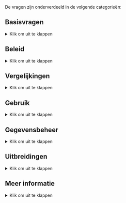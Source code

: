 De vragen zijn onderverdeeld in de volgende categorieën:

## Basisvragen

<details><summary>Klik om uit te klappen</summary></p>
<ul>

<li>

### Wat doet de app? [basisvragen]

<details><summary>Klik om uit te klappen</summary></p>
De omschrijving in de Apple App Store luidt:</p>

> De app toont geselecteerd werk van leden van fotoclubs. 
>
> De app dient dus als een permanente online tentoonstelling van de leden van diverse fotoclubs.
> Een gebruiker kan een club vinden door te bladeren, zoeken op naam of via de interactieve landkaarten.
> Clubleden zijn te vinden door te bladeren, te zoeken op naam of trefwoord en via de lijsten met clubleden.
>
> Clubs kunnen zichzelf toevoegen door het online plaatsen van een lijst met hun leden. In een aparte stap kan de club links naar geselecteerde foto's per lid aanbieden.
> Met deze gegevens kan een zuster macOS app portfolio pagina's voor bestaande websites automatisch genereren.
> Beide apps staan op GitHub.
</details></p>

</li><li>

### Waarom is de app gemaakt? [basisvragen]

<details><summary>Klik om uit te klappen</summary></p>

Fotografen worden lid van een fotoclub om hun werk aan elkaar te laten zien.
Dat zien en gezien-worden lukt prima _binnen_ de club doordat de leden om de paar weken bijeen komen.</p>

Zichtbaarheid van werk _buiten_ de club gaat vooral via exposities en de website van de club.
Ze zijn complementair. In tegenstelling tot exposities, loopt bezoek aan de website al jaren terug.
Vooral omdat kleine websites over het algemeen steeds minder aandacht krijgen:
je moet ze vinden, er zijn teveel van,
en de inhoud veranderd meestal vrij zelden. Een neerwaardse spiraal dus.
Ofwel, de aandacht van gebruikers is verschoven naar grote websites
(zoals Nos.nl of Petapixel.com, met hun teams van betaalde redacteuren en schrijvers)
en social media platforms zoals Facebook of Twitter/X die dienen als (extreem druk) digitaal dorpsplein.</p>

Vandaar dat er voor fotoclubs een behoefte leek aan een tussenvorm tussen de "vrijwel verlaten" van de websites van vroeger
en de "doom scrolling" en "Times Square" van de druk bezochte social media.
Met als doel om de het fotowerk van clubs onderling te delen, en een laagdrempelige ingang te bieden aan fotoliefhebbers in het algemeen.
Maar je kunt het ook als tussenvorm zien tussen de lokale bijeenkomsten van fotoclubs en de grote wereld van Social Media waar je ervan uitgaat dat je de ander nooit _in real life_ zult tegenkomen.

Men kan de app dus zien als een online museum voor de amateurfotografie dat altijd open is, 
Waar je in kunt rondlopen in een rustige omgeving, met nadruk op de foto's en hun makers.
Maar in tegenstelling tot een museum, kan het dienen als streekmuseum: een landkaart maakt duidelijk welke clubs dichtbij zijn en welke niet.
</details></p>

</li><li>

### Waarom staat mijn club niet in de app? [basisvragen]

<details><summary>Klik om uit te klappen</summary></p>
De app is "open". Je kunt zelf een club toevoegen. Hier komen stapsgewijs instructies voor.</p>
    
De vrijwel volledige lijst met clubs in Brabant-Oost staat erin als demo en om het proces op te starten:
dat scheel alvast 1 van de 3 stappen.
</details></p>

</li><li>

### Is er een Android of PC versie van de app? [beleid] + [gebruik] + [basisvragen]

<details><summary>Klik om uit te klappen</summary></p>
Er is een iPhone/iPad versie van de app op de Apple App Store.</p>

Voor andere merken mobiele apparaten en voor grotere computers is er de "webversie". Met de webversie kan je club portfolio's bekijken in een internet browser (Chrome, Edge, Safari...) 
op vrijwel ieder slim apparaat (Android telefoon, Chinese telefoon, tablet, Windows laptop, Linux desktop...). De iOS app en de webversie hebben dezelfde opzet
en gebruiken dezelfde gegevens. De webversie is technisch een computerprogramma dat met een druk op een knop de vereiste webpagina's automatisch aanmaakt die toegevoegd kunnen worden aan bestaande club websites.
Op termijn komt er nog een centrale webpagina waarop men alle deelnemende clubs kan vinden en via links kan bereiken (de tegenhanger van het Portfolio's scherm in de iPhone/iPad app).

Er wordt momenteel aan **beide** versies continue gewerkt. Het is in principe mogelijk dat iemand nog een versie maakt voor de Android Play Store. Of een versie voor Microsoft Windows.
Maar dat zal in ieder geval even duren: er moeten eerst vrijwilligers zich hiervoor melden, en dan moet het nog gemaakt worden.
</details></p></li></ul>
</details></p>

## Beleid

<details><summary>Klik om uit te klappen</summary></p>

<ul><li>

### Is de app alleen voor Nederland? [beleid]

<details><summary>Klik om uit te klappen</summary></p>
De nadruk ligt voorlopig op Nederland. Maar de app is wereldwijd te gebruiken.
De app ondersteunt bijvoorbeeld zowel Nederlands als Engels. In het Engels heet de app "Photo Club Hub" ipv "Fotoclub Hub".
</details></p>

</li><li>

### Moet een club lid zijn van de Fotobond? [beleid]

<details><summary>Klik om uit te klappen</summary></p>
De app kan prima omgaan met clubs die geen lid zijn van de Fotobond.
Er zijn voorbeelden te vinden op de landkaarten.
Buitenlandse club zouden per definitie geen lid van de (Nederlandse) Koninklijke Fotobond zijn.
</details></p>

</li><li>

### Waarom staan er fotomusea in? [beleid]

<details><summary>Klik om uit te klappen</summary></p>
Omdat het vrij eenvoudig kon, goed samenging met de landkaartjes, en nuttig kon zijn voor sommige gebruikers.
</details></p>

</li><li>

### Zijn er kosten aan verbonden? [beleid] + [gebruik]

<details><summary>Klik om uit te klappen</summary></p>
Niet of nauwelijks. De Photo Club Hub en Photo Club Hub HTML software is gratis en blijft gratis.
En zijn geen kosten voor centrale opslag of rekenkracht: er is geen noemenswaardige centrale infrastructuur.</p>

Als we ervan uitgaan dat een club vrijwel altijd al een website heeft en minstens één lid heeft met Lightroom Classic, dan blijft
als enige bekende kostenpost een eenmalige aanschaf van een LR plug-in ([Juicebox Pro](https://www.juicebox.net)).
Er kan gekeken worden gekeken worden of er een gratis alternatief afdoende is 
(LR wordt geleverd met enkele web plug-ins, Juicebox zelf heeft een 'Lite' versie).
Zelf bouwen van een alternatief voor die plug-in is in principe mogelijk maar niet eenvoudig: dat hangt dus op het
vinden van een vrijwilliger die het kan en ertoe bereid is.
Er kan ook gekeken worden of de plug-in kosten voor dit doel eenmalig centraal afkoopbaar zijn.
</details></p>

</li><li>

### Wie bepaalt welke foto's in de app staan? [beleid]

<details><summary>Klik om uit te klappen</summary></p>
De individuele clubs.</p>

Zo kan je bijvoorbeeld ervoor kiezen dat foto's van alle clubexposities 
en individuele exposities van de afgelopen jaren te zien zijn.
Maar je kunt ook afspreken dat iedere fotograaf zelf foto's uitkiest voor zijn/naar portfolio in de app. Of een combinatie.
De app gaat er in principe wel van uit dat de foto's geselecteerd zijn.
Dus eerder tien dan honderd foto's per fotograaf per jaar. Dat heb je zo met exposeren: keuzes maken.
</details></p>

</li><li>

### Moet ik mij zorgen maken over privacy? [beleid]

<details><summary>Klik om uit te klappen</summary></p>
Nee. Een club beheert zijn eigen gegevens. En die gegevens staan opgeslagen op de club website en worden door de club geleverd en onderhouden.
De gegevens waar het hier om gaat zijn meestal al op bestaande websites te zien: namen van leden, een selectie van foto's, leden van het bestuur.
Dus nu zijn diezelfde gegevens omgezet in een voor software leesbaar formaat, zodat ze op een consistente, uniforme manier getoond kunnen worden.</p>

De meeste velden zijn optioneel. Dus een club is niet gedwongen om b.v. te linken naar hun website, of aan te geven wie in het bestuur zit.
Verder doet de app niet aan postadressen, e-mailadressen of telefoonnummers van leden. Die zijn niet optioneel: de app ondersteunt ze niet.
Zelfs het postadres van de thuisbasis van de club is optioneel. Het is opgeslagen als GPS coordinaten, die je kunt afronden of 
naar b.v. naar een dorpsplein of station kan laten wijzen.
</details></p>

</li><li>

### Houdt mijn club controle over zijn eigen foto's? [beleid]

<details><summary>Klik om uit te klappen</summary></p>
Ja. Er worden geen kopieën getrokken van de foto's. De foto's staan op de website van de club.
Technisch wordt er alleen naar "gelinkt".
En zelfs de lijsten met linkjes naar foto's staan op de website van de club, en dus _niet_ op een centrale server. 
Dit is dus niet vergelijkbaar met foto's delen via Facebook, Instagram, Flickr, X, enz.
Social media trekt dus een kopie, en probeert zich vaak rechten toe te eigenen op foto's in ruil voor het gebruik van hun dienst.
Deze app is daarentegen expliciet ontwerpen zodat de club/fotograaf volledige controle houdt: 
er worden geen kopieën van foto's of data gemaakt, er is geen centrale server, 
en de software is gratis en openbaar ("open source").</p>

Voorbeeld: de foto's en lijsten met foto's van Fotogroep De Gender komen† op www.fcDeGender.nl te staan.
Dat is de bestaande website van de club.
En op die website stonden altijd al de namen van de leden, en geselecteerde foto's per lid.
Je zou kunnen zeggen dat je met hander gereedschap hetzelfde doet als vroeger.
Op een manier dat enkele problemen met bestaande websites ondervangt door gebruik te maken van wat modernere techniek.

Het is overigens zelfs mogelijk om "de foto's van Jan" eventueele bij Jan zelf neer te zetten. Wij verwachten dat dit niet
veel gebruikt zal worden, en raden aan om het vooral in het begin simpel te houden.

† Als test staan de foto's van De Gender even op een andere (mijn privé) server. Maar dat is tijdelijk: het is beter voor het beheer als een club dat zelf doet, en het is
onwenselijk als tientallen of honderden clubs afhankelijk worden van een enkele server ("single point of failure"). 
En verder heeft een centrale server natuurlijk maar beperkte ruimte. 
De meeste clubs zijn al gewend om een internet leverancier te betalen
voor opslagruimte, bandbreedte, domeinnaam en het in de lucht houden van hun website.
Dus dit zou normaal geen extra kosten met zich meebrengen. Zie volgend punt:
</details></p>

</li><li>

### Kan iemand de getoonde foto's kopieëren? [beleid]

<details><summary>Klik om uit te klappen</summary></p>
Dat is niet helemaal tegen te gaan: alle online plaatjes die zichtbaar zijn, kan je een screenshot van maken.
Maar het is hier wel opgezet om kopieëren zo lastig mogelijk te maken. Bij mijn procedé hiervoor...

- rechtsklikken en "Save as.." is in de software geblokeerd.
- de foto bevat zichtbaar de naam van de maker in de linkeronderhoek
- de foto bevat digitaal en onzichtbaar (in het EXIF copyright veld) de naam van de maker

Dit is overigens vergelijkbaar met wat je kan doen met een traditionele website.
</details></p>

</li><li>

### Moeten ex-leden in de app vermeld worden? [beleid]

<details><summary>Klik om uit te klappen</summary></p>

Nee. Maar de app is zo gemaakt dat het kan.
Vaak wordt dat gewaardeerd (b.v. als iemand 20 jaar lid was, en wegens gezondheidsredenen niet meer meedoet met "zijn" club).
"In de app blijven of niet" kan per lid besloten worden. Of per club. Het is wel verstandig om dit met het lid zelf af te stemmen.
Technisch kan een **gebruiker** van de app ook nog eens kiezen of ex-leden getoond worden.
En kan iedere club zelf een beleid op dit punt beslissen: als de club de gegevens niet aanlevert, zijn ze uiteraard niet te zien.
Meer details zijn hieronder te vinden.
</details></p>

</li><li>

### Is er een Android of PC versie van de app? [beleid] + [gebruik] + [basisvragen]

<details><summary>Klik om uit te klappen</summary></p>
De app versie ondersteunt om praktische redenen de iPhone en iPad.
Maar er zijn genoeg andere doelgroepen. Dus is er een zogenaamde "webversie" in ontwikkeling.
Die bekijk je in je browser (Chrome, Edge, Safari...) en dekt dus zowel PC/Mac gebruikers als alle merken smartfoons af.
Die webversie bestaat uit HTML pagina's die toegevoegen kunnen worden aan een bestaande website (b.v. Wordpress).</p>

De software voor de webversie heet "Photo Club Hub HTML" (en) danwel "Fotoclub Hub HTML" (nl). 
Hiermee kan een website beheerder pagina's automatisch aanmaken vanuit _dezelfde_ databestanden
die gebruikt worden voor "Fotoclub Hub" app.
[Hier](http://www.vdhamer.com/fgDeGender/) is een vroege testversie van een dergelijke, genereerde mini-site.
Dit voorkomt dubbel werk bij het bijhouden van zowel app als website. 
Foto Club Hub HTML genereert dus een ledenlijst met links naar de portfolio's van de clubleden.
</details></p>

</li><li>

### Werkt dit allemaal nog over enkele jaren? [beleid]

<details><summary>Klik om uit te klappen</summary></p>
Bij een bedrijf (b.v. Adobe) mag je aannemen dat alles minstens 10 jaar ondersteund wordt. Men betaalt er tenslotte voor, 
en het is de verantwoordelijkheid van Adobe om voor continuïteit te zorgen zolang ze een redelijke winst maken.
Maar een harde garantie is er niet.

Hier ligt dit anders: de broncode is openbaar ("open source"), zodat het in principe nooit verloren kan gaan.
Maar de software heeft zo nu en dan onderhoud nodig. En gebruikers hopen vaak op uitbreidingen en vernieuwingen.
Softwareonderhoud en uitbouw vergt in software nogal wat specialistische kennis en is dus normaal voor een club onbetaalbaar.

Aangezien er geen budget is, streven wij ernaar dat er straks voldoende gebruikers zijn dat er meer vrijwillers komen die bereid zijn
incidenteel en zonder vergoeding aan de software te sleutelen. Bijvoorbeeld omdat ze een idee hebben en het zelf kunnen helpen realiseren.
Dat staat of valt bij het kunnen opbouwen van een groepje techneuten die dat kunnen en willen. Ze hoeven niet op dezelfde plek of zelfs in hetzelfde land te zitten.
Bij gebruik door bijvoorbeeld 100 clubs is er kans dat er toevallig iemand (b.v. student) tussenzit die mee zou kunnen helpen.
Dit _kan_ gaan sneeuwballen: meer ontwikkelaars > meer functionaliteit > meer gebruikers > meer kans op ontwikkelaars. Of niet. Geen harde garantie.
Maar er is wel de ambitie om dit op deze manier op te lossen.

Voor een club hoeft deze continuïteitsvraag geen drama te zijn: de investering per club om gegevens aan te leveren zijn heel beperkt.
Zeg maar vergelijkbaar met een andere verbeteringsactie rondom de club website.
</li></ul></details></p>
</details></p>

## Vergelijkingen

<details><summary>Klik om uit te klappen</summary></p>

<ul><li>

### Hoe verschilt dit van een clubwebsite? [vergelijkingen]

<details><summary>Klik om uit te klappen</summary></p>
Een website vereist dat de gebruiker _zelf_ initiatief onderneemt om informatie te zoeken.
Dat werkt goed bij gerichte vragen over b.v. openingstijden of koopjes.
Maar werkt bij relatief kleine sites niet goed: om op de hoogte te blijven moet je meerdere sites handmatig
aflopen - en vaak blijkt er niets veranderd te zijn. Het gevolg is weinig bezoekers (behalve rond de expo). 
Wat het weer minder aantrekkelijk maakt om de site bij te werken. Wat leidt tot nog minder bezoekers.</p>

De klassieke "statische" websites worden qua aandacht vervangen door grotere "dynamische" sites.
Dit kan je in dit geval oplossen door
- het nieuws van meerdere clubs op 1 plek te bundelen zodat er altijd wel wat nieuws te vinden is
- veranderingen makkelijk vindbaar te maken (b.v. nieuwste foto per fotograaf tonen)
- optie om proactief te melden wanneer er relevant nieuws binnengekomen is (instelbare notificaties).
</details></p>

</li><li>

### Hoe verschilt dit van social media zoals Facebook of Instagram? [vergelijkingen]

<details><summary>Klik om uit te klappen</summary></p>
Er bestaan manieren om automatisch veranderingen in websites op te sporen (RSS).
Maar grosso modo is nieuws inmiddels het domein van de grote klassieke media (nos.nl) 
en van social media zoals Facebook, Instagram, enz.

Ten eerste gebeurt er altijd wat, en probeert je (vaak te hardnekkig) te leiden naar nieuws dat jij interessant kan vinden.

Een speciaal platform voor fotoclubs heeft, b.v. vergeleken met Instragram, heeft voordeel dat het er rustiger is.
Dat is vooral belangrijk bij een kunstvorm zoals fotografie:
bij een expositie wil je liever een museumsfeer hebben dan een druk marktplein waar iedereen en alles om aandacht schreeuwt. 

Concreet betekent dit:

- alleen fotografie als kunstvorm (dus geen foto's van de zakenlunch of kat)
- aandacht voor de fotoclubs
- galerie-achtige weergave zodat de foto's tot hun recht komen (dus geen reclame of wereldnieuws)
</details></p>

</li><li>

### Hoe verschilt dit van een online fotoclub zoals Glass.photo? [vergelijkingen]

<details><summary>Klik om uit te klappen</summary></p>
[Glass.photo](www.glass.photo) ziet fotografen als een individu - maar je kunt Glass zien als 1 grote fotoclub.
Vergeleken met Glass, heeft Photo Club Hub...

- geen jaarlijks abonnement en bijbehorend inlogscherm. Glass heeft enkele werknemers en maakt dus significante kosten.
- geen kopieën van de foto's. Foto's en ledenlijst staan bij de clubs.
- geen mogelijkheid om via de app commentaar op andermans foto's te geven. Dus ook geen moderatie nodig.
- voor de komende tijd een nadruk op Nederlandse gebruikers. Glass is internationaal en Engelstalig, al zitten de oprichters in Amsterdam.
- nog geen mogelijkheid om individuen of clubs te "volgen". Maar dat zal bij voldoende gebruik nodig worden.
</details></p></li></ul>
</details></p>

## Gebruik

<details><summary>Klik om uit te klappen</summary></p>

<ul><li>

### Zijn er kosten aan verbonden? [beleid] + [gebruik]

<details><summary>Klik om uit te klappen</summary></p>
Niet of nauwelijks. De Photo Club Hub en Photo Club Hub HTML software is gratis en blijft gratis.
En zijn geen kosten voor centrale opslag of rekenkracht: er is geen noemenswaardige centrale infrastructuur.</p>

Als we ervan uitgaan dat een club vrijwel altijd al een website heeft en minstens één lid heeft met Lightroom Classic, dan blijft
als enige bekende kostenpost een eenmalige aanschaf van een LR plug-in ([Juicebox Pro](https://www.juicebox.net)).
Er kan gekeken worden gekeken worden of er een gratis alternatief afdoende is 
(LR wordt geleverd met enkele web plug-ins, Juicebox zelf heeft een 'Lite' versie).
Zelf bouwen van een alternatief voor die plug-in is in principe mogelijk maar niet eenvoudig: dat hangt dus op het
vinden van een vrijwilliger die het kan en ertoe bereid is.
Er kan ook gekeken worden of de plug-in kosten voor dit doel eenmalig centraal afkoopbaar zijn.
</details></p>

</li><li>

### Is er een Android of PC versie van de app? [beleid] + [gebruik] + [basisvragen]

<details><summary>Klik om uit te klappen</summary></p>
De app versie ondersteunt om praktische redenen de iPhone en iPad.
Maar er zijn genoeg andere doelgroepen. Dus is er een zogenaamde "webversie" in ontwikkeling.
Die bekijk je in je browser (Chrome, Edge, Safari...) en dekt dus zowel PC/Mac gebruikers als alle merken smartfoons af.
Die webversie bestaat uit HTML pagina's die toegevoegen kunnen worden aan een bestaande website (b.v. Wordpress).</p>

De software voor de webversie heet "Photo Club Hub HTML" (en) danwel "Fotoclub Hub HTML" (nl). 
Hiermee kan een website beheerder pagina's automatisch aanmaken vanuit _dezelfde_ databestanden
die gebruikt worden voor "Fotoclub Hub" app.
[Hier](http://www.vdhamer.com/fgDeGender/) is een vroege testversie van een dergelijke, genereerde mini-site.
Dit voorkomt dubbel werk bij het bijhouden van zowel app als website. 
Foto Club Hub HTML genereert dus een ledenlijst met links naar de portfolio's van de clubleden.
</details></p>

</li><li>

### Ik kan Fotoclub Hub niet vinden op de Apple App Store? [gebruik]

<details><summary>Klik om uit te klappen</summary></p>
Op het buitenland heet de app "Photo Club Hub" (engels) in plaats van "Fotoclub Hub" (Nederlands).
Je kunt op een buitenlandse App Store aangewezen zijn als je een tijd in het buitenland gewoond hebt.
In alle gevallen krijg je precies dezelfde app. De app kiest automatisch de juiste taal bij het opstarten.
</details></p></li></ul>
</details></p>

## Gegevensbeheer

<details><summary>Klik om uit te klappen</summary></p>

<ul><li>

### Kan ik een fotomuseum toevoegen? [gegevensbeheer]

<details><summary>Klik om uit te klappen</summary></p>
Ja. Dat doe je door de Level 1 lijst uit te breiden.
Graag alleen musea toevoegen die duidelijk voor fotografie interessant zijn.</p>

In principe zouden alle Nederlandse fotografie musea er al op de Level 1 lijst moeten staan.
Er staan momentaal alleen enkele bekende Fotomusea in bijvoorbeeld Duitsland, VS en Japan in.
</details></p>

</li><li>

### Wat als een club geen website heeft? [gegevensbeheer]

<details><summary>Klik om uit te klappen</summary></p>
Weet ik niet precies. Het overgrote deel van de clubs heeft al een website (= iets waar je bestanden kan ophalen via een webadres zoals "http//www.mijnclub.nl/..."). Per niveau:

- Level 1 vereist geen eigen website. De informatie zit in een centraal bestand.
- Level 2 kost vrijwel geen opslag. Makkelijk om een vrijwilliger te vinden die 1 enkel bestandje online wil zetten. Instructies hiervoor volgen.
- Level 3 is wat lastiger, maar opslag bij een bevriende club is misschien bespreekbaar. Of een [gratis website leverancier](https://www.techradar.com/web-hosting/best-free-web-hosting) vinden.
Ik denk niet dat wij instructies gaan maken voor "hoe maak ik een website" (doen de hosting providers). Maar we kunnen wel voorbeeldinstructies gemaakt door een club delen.
</details></p>

</li><li>

### Kan een overleden voormalig lid zichtbaar zijn? [gegevensbeheer]

<details><summary>Klik om uit te klappen</summary></p>
Als een club zijn gegevens niet onderhoudt, zal dit op termijn bij ieder lid gebeuren. 
Het internet heeft hier nog geen goede oplossing voor. 
Zo kan het op Facebook gebeuren dat een overledene - met de beste bedoelingen - felicitaties krijgt op zijn/haar verjaardag.
    
Het "zomaar" verwijderen van iemand kan heel pijnlijk zijn voor nabestaanden die de herinnering in ere willen houden.
Maar "zomaar" aanhouden kan soms ook pijnlijk zijn. 
Wij raden dus de clubs 3 basisregels aan:

    1. stem af met de betrokkene.
    2. als de belanghebbenden onbereikbaar zijn, verwijder de gegevens.
    3. probeer de app up to date te houden t.a.v. het onderscheid lid / ex-lid / overledene.

Voor de app betekent dit dat de verantwoording voor de inhoud volledig bij de clubs liggen. 
En indien een complete club onverhoopt opgeheven wordt, verdwijnt die club vroeger of later uit de app
doordat ze de rekening voor hun club website niet meer betalen.
</details></p>

</li><li>

### Wat is al dat gedoe met Levels/Niveaus? [gegevensbeheer]

<details><summary>Klik om uit te klappen</summary></p>
Een club kan meedoen op Level 1, 2 of 3. 

- Op Level 1 weet de app alleen dat de club bestaat en waar de club zit.
- Level 2 voegt hier een lijst met clubleden aan toe. 
- Level 3 voegt hier portfolio's met foto's aan toe.

Een club kan deze stappen op zijn gemak uitvoeren. Op Level 2 toont de app de lijst met leden (en op Level 1 niet).
Op level 3 kan je door portfolio's bladeren (en op Level 1 en 2 niet).

De ingebouwde documentatie in de app legt dit wat verder uit. De GitHub site bevat voorbeelden van de invoerbestanden
en een gedetailleerde uitleg wat ieder stukje informatie betekent ([GitHub](https://github.com/vdhamer/Photo-Club-Hub)).
</details></p>

</li><li>

### Ben ik Level 1 per ongeluk aan het overslaan? [gegevensbeheer]

<details><summary>Klik om uit te klappen</summary></p>
Misschien. Voor de clubs in regio Noord Brabant - Oost hebben wij de Level 1 gegevens voor alle ons bekende clubs ingevoerd.
Andere clubs kunnen dus zelf hun Level 1 gegevens bij ons aanleveren. Gelukkig stelt Level 1 heel weinig voor: vooral de naam, gemeente, en GPS coordinaten.
Plus liefst (niet verplicht) een enkele zin over iets wat er speciaal is aan de club.
</details></p>

</li><li>

### Hoe maak ik een Level 2 bestand aan? [gegevensbeheer]

<details><summary>Klik om uit te klappen</summary></p>
Hier is een apart stappenplan met instructies voor: [tinyurl.com/Level2aanmaken](https://tinyurl.com/Level2aanmaken).
Er is ook een engelstalige versie hiervan: [tinyurl.com/Level2aanmaken](https://tinyurl.com/Level2creation).
</details></p>

</li><li>

### Hoe krijg ik een Level 2 bestand op mijn club website? [gegevensbeheer]

<details><summary>Klik om uit te klappen</summary></p>
    
Hier komt apart stappenplan met instructies voor. Voor de eerste clubs willen wij _tijdelijk_ het bestand wel op een eigen server zetten.

Globale instructies: je kunt via Dashboard > Media bestanden uploaded naar Wordpress.
Dan moet je de URL bewaren (omdat het Level 1 bestand doorverwijst naar de locatie van het Level 2 bestand).

Vermoedelijk bevat WordPress en beveiliging om vooral plaatjes en video te uploaded. En dus een JSON bestand weigert.
Daarvoor heb je een Wordpress plug-in nodig. Bijvoorbeeld [https://wordpress.org/plugins/mime-types-plus/](https://wordpress.org/plugins/mime-types-plus/)
</details></p>

</li><li>

### Mag een club niet zelf zijn Level 1 omschrijving bepalen? [gegevensbeheer]

<details><summary>Klik om uit te klappen</summary></p>
Graag. Het kan automatisch door de `remark` voor de club aan de bovenkant van een Level 2 bestand te vullen met de gewenste tekst.
Dat Level 2 bestand staat in principe onder beheer van de club (terwijl Level 1 centraal staat).
Hiermee wordt de `remark` op Level 1 in de app vervangen door de betere `remark` op Level 2.
Dit zou ook moeten werken voor `latitude` en `longitude` (GPS coordinaten).

Graag ons op dergelijke wijzigingen op club-niveau attenderen: dan corrigeren wij toch ook het Level 1 bestand.
</details></p></li></ul>
</details></p>

## Uitbreidingen

<details><summary>Klik om uit te klappen</summary></p>

### Gaat dit ook iets met exposities doen? [uitbreidingen]
<details><summary>Klik om uit te klappen</summary></p>
Ja. Er is een begin aan gemaakt ([voorproefje](http://www.vdhamer.com/fgDeGender/expo2024/)).
Het gaat dan om de foto's van clubexposities te tonen _na afloop_ van de fysieke expositie.
</details></p>
</details></p>

## Meer informatie

<details><summary>Klik om uit te klappen</summary></p>

### Er is vast meer documentatie? [meer info]

<details><summary>Klik om uit te klappen</summary></p>
Vast wel. Zie tabel:
    
| Titel  | Link | Nederlands | Engels  |
| ----------- | ----------- | :---: | :---: |
| Een level2.json bestand aanmaken voor een club | [tinyurl.com/Level2aanmaken](https://tinyurl.com/Level2aanmaken) | ✓ | |
| Creating a new level2.json file for your club | [tinyurl.com/Level2creation](https://tinyurl.com/Level2creation) | | ✓ |
| Readme Photo Club Hub | [link](https://github.com/vdhamer/Photo-Club-Hub/blob/main/.github/README.md) | | ✓ |
| Readme Photo Club Hub HTML | [link](https://github.com/vdhamer/Photo-Club-Hub-HTML/blob/main/.github/README.md) | | ✓ |
| Interne readme in Photo Club Hub app | ingebouwd | ✓ | ✓ |
| Powerpoint presentatie | [download](https://github.com/vdhamer/Photo-Club-Hub/raw/refs/heads/main/Photo%20Club%20Hub/Documentation/Photo%20Club%20Hub.pptx) | ✓ | |
| FAQ (dit document) | [tinyurl.com/fchFAQnl](https://tinyurl.com/fchFAQnl) | ✓ | |
</details></p>
</details></p>
